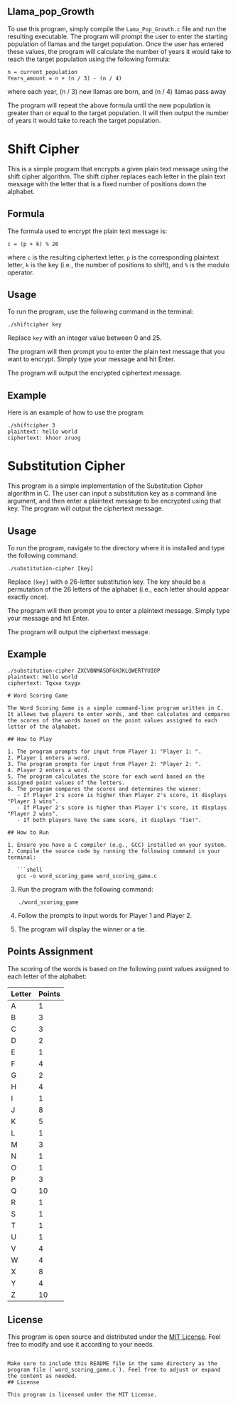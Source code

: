 ## Llama_pop_Growth

To use this program, simply compile the `Lama_Pop_Growth.c` file and run the resulting executable. The program will prompt the user to enter the starting population of llamas and the target population. Once the user has entered these values, the program will calculate the number of years it would take to reach the target population using the following formula:

```
n = current_population
Years_amount = n + (n / 3) - (n / 4)
```
where each year, (n / 3) new llamas are born, and (n / 4) llamas pass away

The program will repeat the above formula until the new population is greater than or equal to the target population. It will then output the number of years it would take to reach the target population.
# Shift Cipher

This is a simple program that encrypts a given plain text message using the shift cipher algorithm. The shift cipher replaces each letter in the plain text message with the letter that is a fixed number of positions down the alphabet. 

## Formula

The formula used to encrypt the plain text message is: 
```
c = (p + k) % 26
```
where `c` is the resulting ciphertext letter, `p` is the corresponding plaintext letter, `k` is the key (i.e., the number of positions to shift), and `%` is the modulo operator.

## Usage

To run the program, use the following command in the terminal: 

```
./shiftcipher key
```
Replace `key` with an integer value between 0 and 25. 

The program will then prompt you to enter the plain text message that you want to encrypt. Simply type your message and hit Enter.

The program will output the encrypted ciphertext message. 

## Example

Here is an example of how to use the program:

```
./shiftcipher 3
plaintext: hello world
ciphertext: khoor zruog
```
# Substitution Cipher

This program is a simple implementation of the Substitution Cipher algorithm in C. The user can input a substitution key as a command line argument, and then enter a plaintext message to be encrypted using that key. The program will output the ciphertext message.

## Usage

To run the program, navigate to the directory where it is installed and type the following command:

```
./substitution-cipher [key]
```

Replace `[key]` with a 26-letter substitution key. The key should be a permutation of the 26 letters of the alphabet (i.e., each letter should appear exactly once).

The program will then prompt you to enter a plaintext message. Simply type your message and hit Enter.

The program will output the ciphertext message.

## Example

```
./substitution-cipher ZXCVBNMASDFGHJKLQWERTYUIOP
plaintext: Hello world
ciphertext: Tqxxa txygx
```


```
# Word Scoring Game

The Word Scoring Game is a simple command-line program written in C. It allows two players to enter words, and then calculates and compares the scores of the words based on the point values assigned to each letter of the alphabet.

## How to Play

1. The program prompts for input from Player 1: "Player 1: ".
2. Player 1 enters a word.
3. The program prompts for input from Player 2: "Player 2: ".
4. Player 2 enters a word.
5. The program calculates the score for each word based on the assigned point values of the letters.
6. The program compares the scores and determines the winner:
   - If Player 1's score is higher than Player 2's score, it displays "Player 1 wins".
   - If Player 2's score is higher than Player 1's score, it displays "Player 2 wins".
   - If both players have the same score, it displays "Tie!".

## How to Run

1. Ensure you have a C compiler (e.g., GCC) installed on your system.
2. Compile the source code by running the following command in your terminal:

   ```shell
   gcc -o word_scoring_game word_scoring_game.c
   ```

3. Run the program with the following command:

   ```shell
   ./word_scoring_game
   ```

4. Follow the prompts to input words for Player 1 and Player 2.
5. The program will display the winner or a tie.

## Points Assignment

The scoring of the words is based on the following point values assigned to each letter of the alphabet:

| Letter | Points |
|--------|--------|
| A      | 1      |
| B      | 3      |
| C      | 3      |
| D      | 2      |
| E      | 1      |
| F      | 4      |
| G      | 2      |
| H      | 4      |
| I      | 1      |
| J      | 8      |
| K      | 5      |
| L      | 1      |
| M      | 3      |
| N      | 1      |
| O      | 1      |
| P      | 3      |
| Q      | 10     |
| R      | 1      |
| S      | 1      |
| T      | 1      |
| U      | 1      |
| V      | 4      |
| W      | 4      |
| X      | 8      |
| Y      | 4      |
| Z      | 10     |

## License

This program is open source and distributed under the [MIT License](LICENSE). Feel free to modify and use it according to your needs.

```

Make sure to include this README file in the same directory as the program file (`word_scoring_game.c`). Feel free to adjust or expand the content as needed.
## License

This program is licensed under the MIT License.

